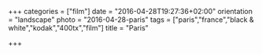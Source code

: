 +++
categories = ["film"]
date = "2016-04-28T19:27:36+02:00"
orientation = "landscape"
photo = "2016-04-28-paris"
tags = ["paris","france","black & white","kodak","400tx","film"]
title = "Paris"

+++
